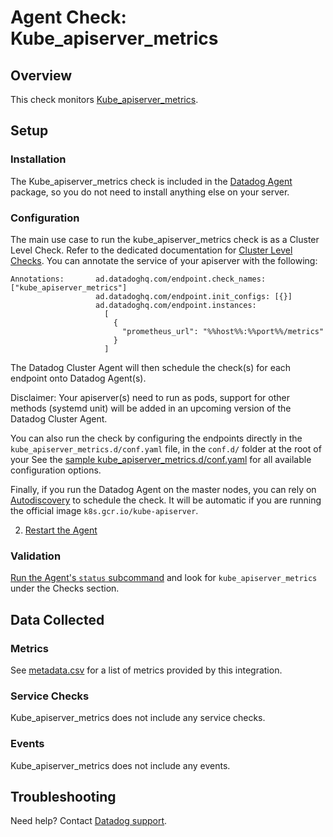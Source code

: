 # Agent Check: Kube_apiserver_metrics

## Overview

This check monitors [Kube_apiserver_metrics][1].

## Setup

### Installation

The Kube_apiserver_metrics check is included in the [Datadog Agent][2] package, so you do not
need to install anything else on your server.

### Configuration

The main use case to run the kube_apiserver_metrics check is as a Cluster Level Check.
Refer to the dedicated documentation for [Cluster Level Checks][3].
You can annotate the service of your apiserver with the following:
```
Annotations:       ad.datadoghq.com/endpoint.check_names: ["kube_apiserver_metrics"]
                   ad.datadoghq.com/endpoint.init_configs: [{}]
                   ad.datadoghq.com/endpoint.instances:
                     [
                       {
                         "prometheus_url": "%%host%%:%%port%%/metrics"
                       }
                     ]
```
The Datadog Cluster Agent will then schedule the check(s) for each endpoint onto Datadog Agent(s).

Disclaimer: Your apiserver(s) need to run as pods, support for other methods (systemd unit) will be added in an upcoming version of the Datadog Cluster Agent.

You can also run the check by configuring the endpoints directly in the `kube_apiserver_metrics.d/conf.yaml` file, in the `conf.d/` folder at the root of your
See the [sample kube_apiserver_metrics.d/conf.yaml][2] for all available configuration options.

Finally, if you run the Datadog Agent on the master nodes, you can rely on [Autodiscovery][4] to schedule the check. It will be automatic if you are running the official image `k8s.gcr.io/kube-apiserver`.

2. [Restart the Agent][5]

### Validation

[Run the Agent's `status` subcommand][6] and look for `kube_apiserver_metrics` under the Checks section.

## Data Collected

### Metrics

See [metadata.csv][7] for a list of metrics provided by this integration.

### Service Checks

Kube_apiserver_metrics does not include any service checks.

### Events

Kube_apiserver_metrics does not include any events.

## Troubleshooting

Need help? Contact [Datadog support][8].

[1]: **LINK_TO_INTEGERATION_SITE**
[2]: https://github.com/DataDog/integrations-core/blob/master/kube_apiserver_metrics/datadog_checks/kube_apiserver_metrics/data/conf.yaml.example
[3]: https://docs.datadoghq.com/agent/autodiscovery/clusterchecks/
[4]: https://docs.datadoghq.com/agent/autodiscovery/?tab=kubernetes
[5]: https://docs.datadoghq.com/agent/faq/agent-commands/#start-stop-restart-the-agent
[6]: https://docs.datadoghq.com/agent/faq/agent-commands/#agent-status-and-information
[7]: https://github.com/DataDog/integrations-core/blob/master/kube_apiserver_metrics/metadata.csv
[8]: https://docs.datadoghq.com/help/
